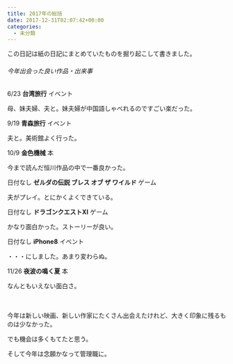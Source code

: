 ```yaml
---
title: 2017年の総括
date: 2017-12-31T02:07:42+00:00
categories:
  - 未分類
---
```

この日記は紙の日記にまとめていたものを掘り起こして書きました。

###### 今年出会った良い作品・出来事

6/23 **台湾旅行** イベント

母、妹夫婦、夫と。妹夫婦が中国語しゃべれるのですごい楽だった。

9/19 **青森旅行** イベント

夫と。美術館よく行った。

10/9 **金色機械** 本

今まで読んだ恒川作品の中で一番良かった。

日付なし **ゼルダの伝説 ブレス オブ ザ ワイルド** ゲーム

夫がプレイ。とにかくよくできている。

日付なし **ドラゴンクエストⅪ** ゲーム

かなり面白かった。ストーリーが良い。

日付なし **iPhone8** イベント

・・・にしました。あまり変わらぬ。

11/26 **夜波の鳴く夏** 本

なんともいえない面白さ。

　

今年は新しい映画、新しい作家にたくさん出会えたけれど、大きく印象に残るものは少なかった。

でも機会は多くもてたと思う。

そして今年は念願かなって管理職に。


